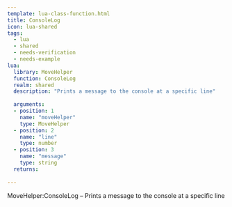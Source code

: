 ```yaml
---
template: lua-class-function.html
title: ConsoleLog
icon: lua-shared
tags:
  - lua
  - shared
  - needs-verification
  - needs-example
lua:
  library: MoveHelper
  function: ConsoleLog
  realm: shared
  description: "Prints a message to the console at a specific line"
  
  arguments:
  - position: 1
    name: "moveHelper"
    type: MoveHelper
  - position: 2
    name: "line"
    type: number
  - position: 3
    name: "message"
    type: string
  returns:
    
---
```


<div class="lua__search__keywords">
MoveHelper:ConsoleLog &#x2013; Prints a message to the console at a specific line
</div>
